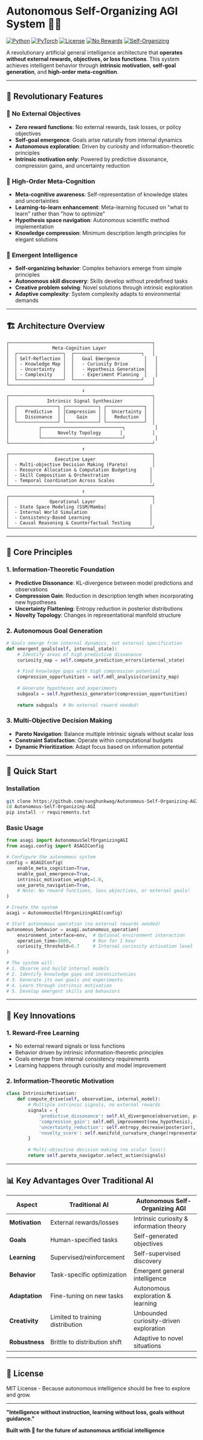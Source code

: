 # Autonomous Self-Organizing AGI System 🧠✨

[![Python](https://img.shields.io/badge/Python-3.8%2B-blue.svg)](https://www.python.org/)
[![PyTorch](https://img.shields.io/badge/PyTorch-2.0%2B-orange.svg)](https://pytorch.org/)
[![License](https://img.shields.io/badge/License-MIT-green.svg)](https://opensource.org/licenses/MIT)
[![No Rewards](https://img.shields.io/badge/Paradigm-Reward--Free-red.svg)](#)
[![Self-Organizing](https://img.shields.io/badge/Behavior-Autonomous-green.svg)](#)

A revolutionary artificial general intelligence architecture that **operates without external rewards, objectives, or loss functions**. This system achieves intelligent behavior through **intrinsic motivation**, **self-goal generation**, and **high-order meta-cognition**.

---

## 🚀 Revolutionary Features

### 🎯 **No External Objectives**
- **Zero reward functions**: No external rewards, task losses, or policy objectives
- **Self-goal emergence**: Goals arise naturally from internal dynamics
- **Autonomous exploration**: Driven by curiosity and information-theoretic principles
- **Intrinsic motivation only**: Powered by predictive dissonance, compression gains, and uncertainty reduction

### 🧠 **High-Order Meta-Cognition**
- **Meta-cognitive awareness**: Self-representation of knowledge states and uncertainties
- **Learning-to-learn enhancement**: Meta-learning focused on "what to learn" rather than "how to optimize"
- **Hypothesis space navigation**: Autonomous scientific method implementation
- **Knowledge compression**: Minimum description length principles for elegant solutions

### 🌱 **Emergent Intelligence**
- **Self-organizing behavior**: Complex behaviors emerge from simple principles
- **Autonomous skill discovery**: Skills develop without predefined tasks
- **Creative problem solving**: Novel solutions through intrinsic exploration
- **Adaptive complexity**: System complexity adapts to environmental demands

---

## 🏗️ Architecture Overview

```
┌─────────────────────────────────────────────────────┐
│                Meta-Cognition Layer                 │
│  ┌─────────────────┐  ┌─────────────────────────┐   │
│  │ Self-Reflection │  │   Goal Emergence         │   │
│  │ - Knowledge Map │  │   - Curiosity Drive      │   │
│  │ - Uncertainty   │  │   - Hypothesis Generation│   │
│  │ - Complexity    │  │   - Experiment Planning  │   │
│  └─────────────────┘  └─────────────────────────┘   │
└─────────────────────────────────────────────────────┘
                            ↕
┌─────────────────────────────────────────────────────┐
│              Intrinsic Signal Synthesizer           │
│  ┌───────────────┐ ┌────────────┐ ┌──────────────┐  │
│  │   Predictive  │ │Compression │ │  Uncertainty │  │
│  │   Dissonance  │ │    Gain    │ │   Reduction  │  │
│  └───────────────┘ └────────────┘ └──────────────┘  │
│           ┌──────────────────────────────┐           │
│           │      Novelty Topology       │           │
│           └──────────────────────────────┘           │
└─────────────────────────────────────────────────────┘
                            ↕
┌─────────────────────────────────────────────────────┐
│                 Executive Layer                     │
│  - Multi-objective Decision Making (Pareto)         │
│  - Resource Allocation & Computation Budgeting     │
│  - Skill Composition & Orchestration               │
│  - Temporal Coordination Across Scales             │
└─────────────────────────────────────────────────────┘
                            ↕
┌─────────────────────────────────────────────────────┐
│               Operational Layer                     │
│  - State Space Modeling (SSM/Mamba)                │
│  - Internal World Simulation                       │
│  - Consistency-Based Learning                      │
│  - Causal Reasoning & Counterfactual Testing       │
└─────────────────────────────────────────────────────┘
```

---

## 🔬 Core Principles

### 1. **Information-Theoretic Foundation**
- **Predictive Dissonance**: KL-divergence between model predictions and observations
- **Compression Gain**: Reduction in description length when incorporating new hypotheses
- **Uncertainty Flattening**: Entropy reduction in posterior distributions
- **Novelty Topology**: Changes in representational manifold structure

### 2. **Autonomous Goal Generation**
```python
# Goals emerge from internal dynamics, not external specification
def emergent_goals(self, internal_state):
    # Identify areas of high predictive dissonance
    curiosity_map = self.compute_prediction_errors(internal_state)
    
    # Find knowledge gaps with high compression potential
    compression_opportunities = self.mdl_analysis(curiosity_map)
    
    # Generate hypotheses and experiments
    subgoals = self.hypothesis_generator(compression_opportunities)
    
    return subgoals  # No external reward needed!
```

### 3. **Multi-Objective Decision Making**
- **Pareto Navigation**: Balance multiple intrinsic signals without scalar loss
- **Constraint Satisfaction**: Operate within computational budgets
- **Dynamic Prioritization**: Adapt focus based on information potential

---

## 🚀 Quick Start

### Installation

```bash
git clone https://github.com/sunghunkwag/Autonomous-Self-Organizing-AGI.git
cd Autonomous-Self-Organizing-AGI
pip install -r requirements.txt
```

### Basic Usage

```python
from asagi import AutonomousSelfOrganizingAGI
from asagi.config import ASAGIConfig

# Configure the autonomous system
config = ASAGIConfig(
    enable_meta_cognition=True,
    enable_goal_emergence=True,
    intrinsic_motivation_weight=1.0,
    use_pareto_navigation=True,
    # Note: No reward functions, loss objectives, or external goals!
)

# Create the system
asagi = AutonomousSelfOrganizingAGI(config)

# Start autonomous operation (no external rewards needed)
autonomous_behavior = asagi.autonomous_operation(
    environment_interface=env,  # Optional environment interaction
    operation_time=3600,        # Run for 1 hour
    curiosity_threshold=0.7     # Internal curiosity activation level
)

# The system will:
# 1. Observe and build internal models
# 2. Identify knowledge gaps and inconsistencies
# 3. Generate its own goals and experiments
# 4. Learn through intrinsic motivation
# 5. Develop emergent skills and behaviors
```

---

## 🧠 Key Innovations

### 1. **Reward-Free Learning**
- No external reward signals or loss functions
- Behavior driven by intrinsic information-theoretic principles
- Goals emerge from internal consistency requirements
- Learning happens through curiosity and model improvement

### 2. **Information-Theoretic Motivation**
```python
class IntrinsicMotivation:
    def compute_drive(self, observation, internal_model):
        # Multiple intrinsic signals, no external rewards
        signals = {
            'predictive_dissonance': self.kl_divergence(observation, prediction),
            'compression_gain': self.mdl_improvement(new_hypothesis),
            'uncertainty_reduction': self.entropy_decrease(posterior),
            'novelty_score': self.manifold_curvature_change(representation)
        }
        
        # Multi-objective decision making (no scalar loss!)
        return self.pareto_navigator.select_action(signals)
```

---

## 📊 Key Advantages Over Traditional AI

| Aspect | Traditional AI | Autonomous Self-Organizing AGI |
|--------|---------------|--------------------------------|
| **Motivation** | External rewards/losses | Intrinsic curiosity & information theory |
| **Goals** | Human-specified tasks | Self-generated objectives |
| **Learning** | Supervised/reinforcement | Self-supervised discovery |
| **Behavior** | Task-specific optimization | Emergent general intelligence |
| **Adaptation** | Fine-tuning on new tasks | Autonomous exploration & learning |
| **Creativity** | Limited to training distribution | Unbounded curiosity-driven exploration |
| **Robustness** | Brittle to distribution shift | Adaptive to novel situations |

---

## 📄 License

MIT License - Because autonomous intelligence should be free to explore and grow.

---

**"Intelligence without instruction, learning without loss, goals without guidance."**

**Built with 🧠 for the future of autonomous artificial intelligence**